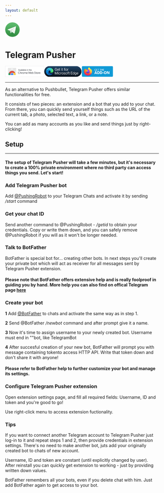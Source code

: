 ```yaml
---
layout: default
---
```

<img src="assets/images/icons/tp.webp" height="48">

# Telegram Pusher

<a href="https://chrome.google.com/webstore/detail/telegram-pusher/ebhigbmhamklhjnaleccblonlaimplin"><img class="badges" src="assets/images/badges/cr.png" height="36"/></a><a href="https://microsoftedge.microsoft.com/addons/detail/telegram-pusher/ajchnkkjjdjbdbadphbenmgiabnbjofb"><img class="badges" src="assets/images/badges/edge.png" height="36"/></a><a href="https://addons.mozilla.org/pl/firefox/addon/telegram-pusher/"><img class="badges" src="assets/images/badges/fox.png" height="36"/></a>

***

As an alternative to Pushbullet, Telegram Pusher offers similar functionalities for free.

It consists of two pieces: an extension and a bot that you add to your chat. From there, you can quickly send yourself things such as the URL of the current tab, a photo, selected text, a link, or a note.

You can add as many accounts as you like and send things just by right-clicking!

## Setup
***

#### The setup of Telegram Pusher will take a few minutes, but it's necessary to create a 100% private environment where no third party can access things you send. Let's start!

### Add Telegram Pusher bot

Add <a class="paragraph-link" href="https://t.me/PushingRobot">@PushingRobot</a> to your Telegram Chats and activate it by sending */start* command

### Get your chat ID

Send another command to @PushingRobot - */getid* to obtain your credentials. Copy or write them down, and you can safely remove @PushingRobot if you will as it won't be longer needed.

### Talk to BotFather

BotFather is special bot for... creating other bots. In next steps you'll create your private bot which will act as receiver for all messages sent by Telegram Pusher extension.

#### Please note that BotFather offers extensive help and is really foolproof in guiding you by hand. More help you can also find on offical Telegram page <a class="paragraph-link" href="https://core.telegram.org/bots#6-botfather">here</a>

### Create your bot

**1** Add <a class="paragraph-link" href="https://t.me/botfather">@BotFather</a> to chats and activate the same way as in step 1.

**2** Send @BotFather */newbot* command and after prompt give it a name.

**3** Now it's time to assign username to your newly created bot. Username must end in ""bot, like TelegramBot

**4** After succesful creation of your new bot, BotFather will prompt you with message containing tokento access HTTP API. Write that token down and don't share it with anyone!

#### Please refer to BotFather help to further customize your bot and manage its settings.

### Configure Telegram Pusher extension
Open extension settings page, and fill all required fields: Username, ID and token and you're good to go!

Use right-click menu to access extension fuctionality.

### Tips

If you want to connect another Telegram account to Telegram Pusher just log-in to it and repeat steps 1 and 2, then provide credentials in extension settings. There's no need to make another bot, juts add your originally created bot to chats of new account.

Username, ID and token are constant (until explicitly changed by user). After reinstall you can quickly get extension to working - just by providing written down values.

BotFather remembers all your bots, even if you delete chat with him. Just add BotFather again to get access to your bot.